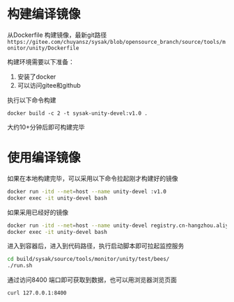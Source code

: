 # 构建编译镜像

从Dockerfile 构建镜像，最新git路径 `https://gitee.com/chuyansz/sysak/blob/opensource_branch/source/tools/monitor/unity/Dockerfile`

构建环境需要以下准备：

1. 安装了docker
2. 可以访问gitee和github

执行以下命令构建
```
docker build -c 2 -t sysak-unity-devel:v1.0 .
```

大约10+分钟后即可构建完毕

# 使用编译镜像

如果在本地构建完毕，可以采用以下命令拉起刚才构建好的镜像

```bash
docker run -itd --net=host --name unity-devel :v1.0
docker exec -it unity-devel bash
```

如果采用已经好的镜像

```bash
docker run -itd --net=host --name unity-devel registry.cn-hangzhou.aliyuncs.com/sysom/unity:v1.0
docker exec -it unity-devel bash
```

进入到容器后，进入到代码路径，执行启动脚本即可拉起监控服务

```bash
cd build/sysak/source/tools/monitor/unity/test/bees/
./run.sh
```

通过访问8400 端口即可获取到数据，也可以用浏览器浏览页面

```bash
curl 127.0.0.1:8400
```